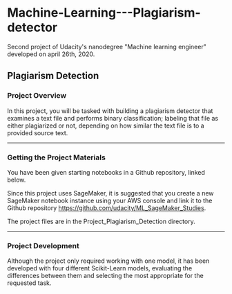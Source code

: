 # Machine-Learning---Plagiarism-detector
Second project of Udacity's nanodegree "Machine learning engineer" developed on april 26th, 2020.


## __Plagiarism Detection__

### __Project Overview__

In this project, you will be tasked with building a plagiarism detector that examines a text file and performs binary classification; labeling that file as either plagiarized or not, depending on how similar the text file is to a provided source text.

---

### __Getting the Project Materials__

You have been given starting notebooks in a Github repository, linked below.

Since this project uses SageMaker, it is suggested that you create a new SageMaker notebook instance using your AWS console and link it to the Github repository https://github.com/udacity/ML_SageMaker_Studies.

The project files are in the Project_Plagiarism_Detection directory.

---

### __Project Development__

Although the project only required working with one model, it has been developed with four different Scikit-Learn models, evaluating the differences between them and selecting the most appropriate for the requested task.
